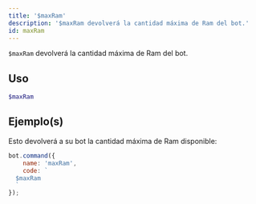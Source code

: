 ```yaml
---
title: '$maxRam'
description: '$maxRam devolverá la cantidad máxima de Ram del bot.'
id: maxRam
---
```


`$maxRam` devolverá la cantidad máxima de Ram del bot.

## Uso

```php
$maxRam
```

## Ejemplo(s)

Esto devolverá a su bot la cantidad máxima de Ram disponible:

```javascript
bot.command({
    name: 'maxRam',
    code: `
  $maxRam
  `
});
```
